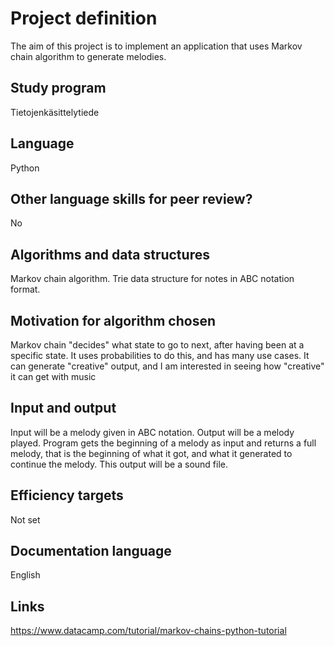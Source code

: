 # Project definition

The aim of this project is to implement an application that uses Markov chain algorithm to generate melodies.

## Study program 
Tietojenkäsittelytiede

## Language

Python

## Other language skills for peer review?

No

## Algorithms and data structures

Markov chain algorithm. Trie data structure for notes in ABC notation format.

## Motivation for algorithm chosen

Markov chain "decides" what state to go to next, after having been at a specific state. It uses probabilities to do this, and has many use cases. It can generate "creative" output, and I am interested in seeing how "creative" it can get with music

## Input and output

Input will be a melody given in ABC notation. Output will be a melody played. Program gets the beginning of a melody as input and returns a full melody, that is the beginning of what it got, and what it generated to continue the melody. This output will be a sound file.

## Efficiency targets
Not set

## Documentation language
English


## Links
https://www.datacamp.com/tutorial/markov-chains-python-tutorial
